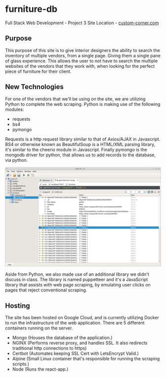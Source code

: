 # furniture-db
Full Stack Web Development - Project 3
Site Location - [custom-corner.com](https://custom-corner.com)

## Purpose
This purpose of this site is to give interior designers the ability to search the inventory of multiple vendors, from a single page.  Giving them a single pane of glass experience.  This allows the user to not have to search the multiple websites of the vendors that they work with, when looking for the perfect piece of furniture for their client.

## New Technologies
For one of the vendors that we'll be using on the site, we are utilizing Python to complete the web scraping.  Python is making use of the following modules:
- requests
- bs4
- pymongo

Requests is a http request library similar to that of Axios/AJAX in Javascript.  BS4 or otherwise known as BeautifulSoup is a HTML/XML parsing library, it's similar to the cheerio module in Javascript.  Finally pymongo is the mongodb driver for python, that allows us to add records to the database, via python.

![alt screenshot](./readme_imgs/vanguard.png)

Aside from Python, we also made use of an additional library we didn't discuss in class.  The library is named puppetteer and it's a JavaScript library that assists with web page scraping, by emulating user clicks on pages that reject conventional scraping.

## Hosting

The site has been hosted on Google Cloud, and is currently utilizing Docker to run the infrastructure of the web application.  There are 5 different containers running on the server.
- Mongo (Houses the database of the application.)
- NGINX (Performs reverse proxy, and handles SSL.  It also redirects traditional http connections to https)
- Certbot (Automates keeping SSL Cert with LetsEncrypt Valid.)
- Alpine (Small Linux container that's responsible for running the scraping scripts.)
- Node (Runs the react-app.)

